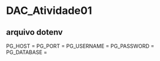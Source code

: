 # DAC_Atividade01

## arquivo dotenv

PG_HOST =
PG_PORT =
PG_USERNAME =
PG_PASSWORD = 
PG_DATABASE = 
